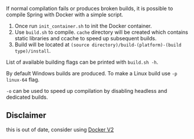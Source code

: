 If normal compilation fails or produces broken builds, it is possible to compile Spring with Docker with a simple script.

1. Once run `init_container.sh` to init the Docker container.
2. Use `build.sh` to compile. `cache` directory will be created which contains static libraries and ccache to speed up subsequent builds.
3. Build will be located at `(source directory)/build-(platform)-(build type)/install`.

List of available building flags can be printed with `build.sh -h`.

By default Windows builds are produced. To make a Linux build use `-p linux-64` flag.

`-o` can be used to speed up compilation by disabling headless and dedicated builds.

## Disclaimer
this is out of date, consider using [Docker V2](https://github.com/beyond-all-reason/spring/tree/master/docker-build-v2)

